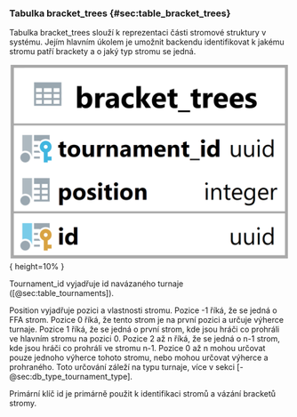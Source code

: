 
### Tabulka bracket_trees {#sec:table_bracket_trees}

Tabulka bracket_trees slouží k reprezentaci části stromové struktury v systému.
Jejím hlavním úkolem je umožnit backendu identifikovat k jakému stromu patří brackety a o jaký typ stromu se jedná.

![Tabulka bracket_trees](../../../pictures/databaze/bracket_trees.png){ height=10% }

Tournament_id vyjadřuje id navázaného turnaje ([@sec:table_tournaments]).

Position vyjadřuje pozici a vlastnosti stromu.
Pozice -1 říká, že se jedná o FFA strom.
Pozice 0 říká, že tento strom je na první pozici a určuje výherce turnaje.
Pozice 1 říká, že se jedná o první strom, kde jsou hráči co prohráli ve hlavním stromu na pozici 0.
Pozice 2 až n říká, že se jedná o n-1 strom, kde jsou hráči co prohráli ve stromu n-1.
Pozice 0 až n mohou určovat pouze jednoho výherce tohoto stromu, nebo mohou určovat výherce a prohraného.
Toto určování záleží na typu turnaje, více v sekci [-@sec:db_type_tournament_type].

Primární klíč id je primárně použit k identifikaci stromů a vázání bracketů stromy.
